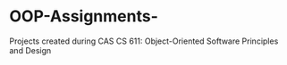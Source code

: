 # OOP-Assignments-
Projects created during CAS CS 611: Object-Oriented Software Principles and Design
